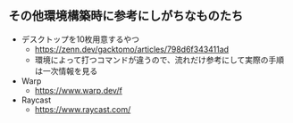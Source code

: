## その他環境構築時に参考にしがちなものたち

- デスクトップを10枚用意するやつ
    - https://zenn.dev/gacktomo/articles/798d6f343411ad
    - 環境によって打つコマンドが違うので、流れだけ参考にして実際の手順は一次情報を見る
- Warp
    - https://www.warp.dev/f
- Raycast
    - https://www.raycast.com/
